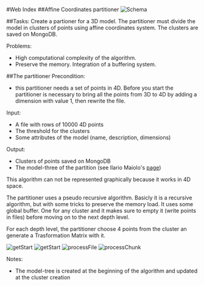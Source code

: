 #Web Index
##Affine Coordinates partitioner
![Schema](https://raw.github.com/cvdlab-bio/webindex/patrizio_dev_branch/FinalProject/SchemaWebIndex.png)

##Tasks:
Create a partioner for a 3D model. 
The partitioner must divide the model in clusters of points using affine coordinates system.
The clusters are saved on MongoDB.

Problems:
* High computational complexity of the algorithm.
* Preserve the memory. Integration of a buffering system.



##The partitioner
Precondition:
* this partitioner needs a set of points in 4D. Before you start the partitioner is necessary to bring all the points from 3D to 4D by adding a dimension with value 1, then rewrite the file.

Input:
* A file with rows of 10000 4D points
* The threshold for the clusters
* Some attributes of the model (name, description, dimensions)

Output:
* Clusters of points saved on MongoDB
* The model-three of the partition (see Ilario Maiolo's [page](https://github.com/cvdlab-bio/webindex/blob/maiolo_dev_branch/Maiolo/2013-04-18/maiolo.md))


This algorithm can not be represented graphically because it works in 4D space.

The partitioner uses a pseudo recursive algorithm.
Basicly it is a recursive algorithm, but with some tricks to preserve the memory load.
It uses some global buffer. One for any cluster and it makes sure to empty it (write points in files) before moving on to the next depth level.

For each depth level, the partitioner choose 4 points from the cluster an generate a Trasformation Matrix with it.




![getStart](<img src="https://raw.github.com/cvdlab-bio/webindex/pisanu_dev_branch/FinalProject/Affine%20Partitioner/getStart.png" alt="Drawing" style="width: 200px;"/>)
![getStart](https://raw.github.com/cvdlab-bio/webindex/pisanu_dev_branch/FinalProject/Affine%20Partitioner/getStart.png)
![processFile](https://raw.github.com/cvdlab-bio/webindex/pisanu_dev_branch/FinalProject/Affine%20Partitioner/processFile.png)
![processChunk](https://raw.github.com/cvdlab-bio/webindex/pisanu_dev_branch/FinalProject/Affine%20Partitioner/processChunk.png)




Notes:
* The model-tree is created at the beginning of the algorithm and updated at the cluster creation

